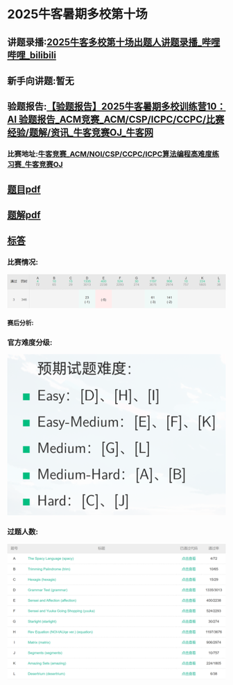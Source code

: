 # 2025牛客暑期多校第十场

## 讲题录播:[2025牛客多校第十场出题人讲题录播_哔哩哔哩_bilibili](https://www.bilibili.com/video/BV1JqbrzgENE/)

## 新手向讲题:暂无

## 验题报告:[【验题报告】2025牛客暑期多校训练营10：AI 验题报告_ACM竞赛_ACM/CSP/ICPC/CCPC/比赛经验/题解/资讯_牛客竞赛OJ_牛客网](https://ac.nowcoder.com/discuss/1535083)

### 比赛地址:[牛客竞赛_ACM/NOI/CSP/CCPC/ICPC算法编程高难度练习赛_牛客竞赛OJ](https://ac.nowcoder.com/acm/contest/108307)

## [题目pdf](./1.pdf)

## [题解pdf](./2.pdf)

## [标答](./233) 

### 比赛情况:

![](.\photos\rank.png)

#### 赛后分析: 

### 官方难度分级:

![](./photos/level.png)

### 过题人数:

![](./photos/ac.png)